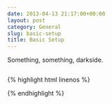 ```yaml
---
date: 2013-04-13 21:17:00+00:00
layout: post
category: General
slug: basic-setup
title: Basic Setup
---
```


Something, something, darkside.

<script>
$(function() {
  var map_options = {
    center: [33.85839163821079, -98.48906972802736],
    zoom: 9,
    markers: [
      {
        position: [33.818501,-98.194472],
        content: 'Test 0',
        icon: {size: "small", color: "blue"}
      }
    ],
    polygons: [
      {
        points: [
          [33.85839163821079, -98.48906972802736],
          [33.88233677114602, -98.5570476333008],
          [33.978050098130055, -98.50486257470705]
        ],
        stroke: {color: '00ff00', weight: 7, opacity: 1},
        fill: {color: '00ff00', opacity: 0.2}
      }
    ],
    style: {
      width: 450,
      height: 450
    },
    error: function(element, error) {
      $(".error").html(error);
    }
  };

  $('.interactiveMap').gMap(map_options);

  var static_map = map_options;
  static_map.map = "static";
  $(".staticMap").gMap(static_map);
});
</script>

<div class="error"></div>
<div style="overflow: hidden;">
  <div class="interactiveMap" style="float: left;"></div>
  <div class="staticMap" style="float: right;"></div>
  </div>
</div>

{% highlight html linenos %}
  <script>
  $(function() {
    var map_options = {
      center: [33.85839163821079, -98.48906972802736],
      zoom: 9,
      markers: [
        {
          position: [33.818501,-98.194472],
          content: 'Test 0',
          icon: {size: "small", color: "blue"}
        }
      ],
      polygons: [
        {
          points: [
            [33.85839163821079, -98.48906972802736],
            [33.88233677114602, -98.5570476333008],
            [33.978050098130055, -98.50486257470705]
          ],
          stroke: {color: '00ff00', weight: 7, opacity: 1},
          fill: {color: '00ff00', opacity: 0.2}
        }
      ],
      style: {
        width: 450,
        height: 450
      },
      error: function(element, error) {
        $(".error").html(error);
      }
    };

    $('.interactiveMap').gMap(map_options);

    var static_map = map_options;
    static_map.map = "static";
    $(".staticMap").gMap(static_map);
  });
  </script>

  <div class="error"></div>
  <div style="overflow: hidden;">
    <div class="interactiveMap" style="float: left;"></div>
    <div class="staticMap" style="float: right;"></div>
    </div>
  </div>
{% endhighlight %}
